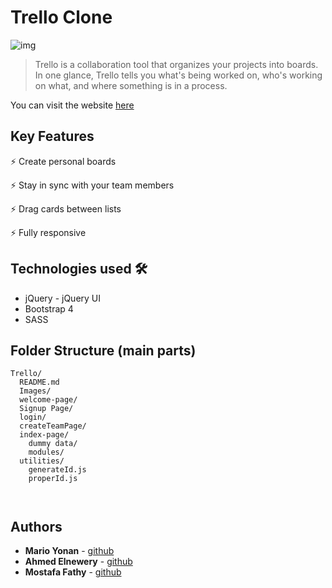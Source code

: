 # Trello Clone

![img](https://icons-for-free.com/iconfiles/png/512/cards+kanban+management+project+tasks+trello+icon-1320165725577116630.png)

> Trello is a collaboration tool that organizes your projects into boards. In one glance, Trello tells you what's being worked on, who's working on what, and where something is in a process.

You can visit the website [here](https://mario130.github.io/trello-clone/welcome-page/welcome.html)

## Key Features

⚡️ Create personal boards

⚡️ Stay in sync with your team members

⚡️ Drag cards between lists

⚡️ Fully responsive

## Technologies used 🛠️
- jQuery - jQuery UI
- Bootstrap 4
- SASS

## Folder Structure (main parts)
```
Trello/
  README.md
  Images/
  welcome-page/
  Signup Page/
  login/
  createTeamPage/
  index-page/
    dummy data/
    modules/
  utilities/
    generateId.js
    properId.js
  
    
```


## Authors

- **Mario Yonan** - [github](https://github.com/mario130)
- **Ahmed Elnewery** - [github](https://github.com/ahmedElnewery)
- **Mostafa Fathy** - [github](https://github.com/MostafaFathy367)
